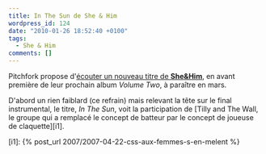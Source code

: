 ```yaml
---
title: In The Sun de She & Him
wordpress_id: 124
date: "2010-01-26 18:52:40 +0100"
tags:
  - She & Him
comments: []
---
```


Pitchfork propose d'[écouter un nouveau titre de **She&Him**][1], en avant
première de leur prochain album _Volume Two_, à paraître en mars.

D'abord un rien faiblard (ce refrain) mais relevant la tête sur le final
instrumental, le titre, _In The Sun_, voit la participation de [Tilly and The
Wall, le groupe qui a remplacé le concept de batteur par le concept de joueuse
de claquette][i1].

[i1]: {% post_url 2007/2007-04-22-css-aux-femmes-s-en-melent %}

[1]: https://pitchfork.com/news/37656-new-she-him-in-the-sun/
